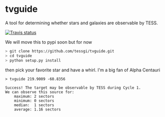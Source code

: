 # tvguide

A tool for determining whether stars and galaxies are observable by TESS.

[![Travis status](http://img.shields.io/travis/tessgi/tvguide/master.svg)](http://travis-ci.org/tessgi/tvguide)

We will move this to pypi soon but for now

``` bash
> git clone https://github.com/tessgi/tvguide.git
> cd tvguide
> python setup.py install
```

then pick your favorite star and have a whirl. I'm a big fan of Alpha Centauri
``` 
> tvguide 219.9009 -60.8356

Success! The target may be observable by TESS during Cycle 1.
We can observe this source for:
    maximum: 2 sectors
    minimum: 0 sectors
    median:  1 sectors
    average: 1.16 sectors
```
